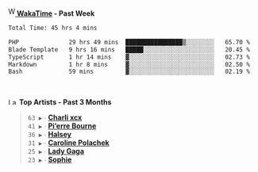 <img src="https://github.com/dxnter/dxnter/assets/17434202/67b21fa4-d36d-46f9-9dec-f23d976b00ef" alt="WakaTime Logo" width="14" height="18"/><a href="https://wakatime.com/@dxnter" target="_blank"><strong> WakaTime</strong></a><strong> - Past Week</strong>

<!--START_SECTION:waka-->

```txt
Total Time: 45 hrs 4 mins

PHP              29 hrs 49 mins  ████████████████▒░░░░░░░░   65.70 %
Blade Template   9 hrs 16 mins   █████░░░░░░░░░░░░░░░░░░░░   20.45 %
TypeScript       1 hr 14 mins    ▓░░░░░░░░░░░░░░░░░░░░░░░░   02.73 %
Markdown         1 hr 8 mins     ▓░░░░░░░░░░░░░░░░░░░░░░░░   02.50 %
Bash             59 mins         ▓░░░░░░░░░░░░░░░░░░░░░░░░   02.19 %
```

<!--END_SECTION:waka-->

<br/>

<!--START_LASTFM_ARTISTS:{"period": "3month", "rows": 6}-->
<a href="https://last.fm" target="_blank"><img src="https://user-images.githubusercontent.com/17434202/215290617-e793598d-d7c9-428f-9975-156db1ba89cc.svg" alt="Last.fm Logo" width="18" height="13"/></a> **Top Artists - Past 3 Months**

> `63 ▶️` ∙ **[Charli xcx](https://www.last.fm/music/Charli+xcx)**<br/>
> `41 ▶️` ∙ **[Pi’erre Bourne](https://www.last.fm/music/Pi%E2%80%99erre+Bourne)**<br/>
> `36 ▶️` ∙ **[Halsey](https://www.last.fm/music/Halsey)**<br/>
> `31 ▶️` ∙ **[Caroline Polachek](https://www.last.fm/music/Caroline+Polachek)**<br/>
> `25 ▶️` ∙ **[Lady Gaga](https://www.last.fm/music/Lady+Gaga)**<br/>
> `23 ▶️` ∙ **[Sophie](https://www.last.fm/music/Sophie)**<br/>
<!--END_LASTFM_ARTISTS-->

